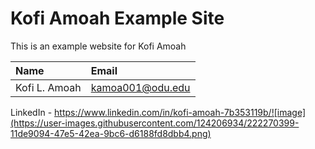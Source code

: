 # Kofi Amoah Example Site

This is an example website for Kofi Amoah

| Name  | Email |
|:------|:------|
|Kofi L. Amoah  | <kamoa001@odu.edu> |

LinkedIn - <https://www.linkedin.com/in/kofi-amoah-7b353119b/![image](https://user-images.githubusercontent.com/124206934/222270399-11de9094-47e5-42ea-9bc6-d6188fd8dbb4.png)>

